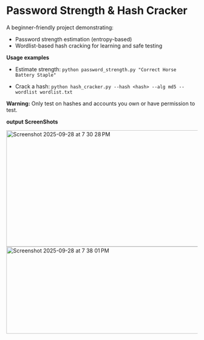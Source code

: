 # Password Strength & Hash Cracker

A beginner-friendly project demonstrating:
- Password strength estimation (entropy-based)
- Wordlist-based hash cracking for learning and safe testing

**Usage examples**
- Estimate strength:
  `python password_strength.py "Correct Horse Battery Staple"`

- Crack a hash:
  `python hash_cracker.py --hash <hash> --alg md5 --wordlist wordlist.txt`

**Warning:** Only test on hashes and accounts you own or have permission to test.

**output ScreenShots**

<img width="568" height="306" alt="Screenshot 2025-09-28 at 7 30 28 PM" src="https://github.com/user-attachments/assets/741e6039-8072-45d9-821d-97f9e955c7d1" />

<img width="855" height="229" alt="Screenshot 2025-09-28 at 7 38 01 PM" src="https://github.com/user-attachments/assets/95cf73f6-b11d-4581-99fb-9d387a0bcf17" />
